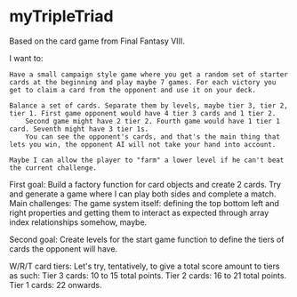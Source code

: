 # myTripleTriad
Based on the card game from Final Fantasy VIII.

I want to:

    Have a small campaign style game where you get a random set of starter cards at the beginning and play maybe 7 games. For each victory you get to claim a card from the opponent and use it on your deck.

    Balance a set of cards. Separate them by levels, maybe tier 3, tier 2, tier 1. First game opponent would have 4 tier 3 cards and 1 tier 2. 
        Second game might have 2 tier 2. Fourth game would have 1 tier 1 card. Seventh might have 3 tier 1s.  
        You can see the opponent's cards, and that's the main thing that lets you win, the opponent AI will not take your hand into account.

    Maybe I can allow the player to "farm" a lower level if he can't beat the current challenge.
    
First goal: Build a factory function for card objects and create 2 cards. Try and generate a game where I can play both sides and complete a match. 
    Main challenges: The game system itself: defining the top bottom left and right properties and getting them to interact as expected through array index relationships somehow, maybe.

Second goal: Create levels for the start game function to define the tiers of cards the opponent will have.


W/R/T card tiers: Let's try, tentatively, to give a total score amount to tiers as such:
    Tier 3 cards: 10 to 15 total points.
    Tier 2 cards: 16 to 21 total points.
    Tier 1 cards: 22 onwards.
